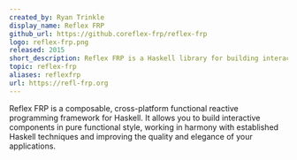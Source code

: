 ```yaml
---
created_by: Ryan Trinkle
display_name: Reflex FRP
github_url: https://github.coreflex-frp/reflex-frp
logo: reflex-frp.png
released: 2015
short_description: Reflex FRP is a Haskell library for building interactive applications.
topic: reflex-frp
aliases: reflexfrp
url: https://refl-frp.org
---
```

Reflex FRP is a composable, cross-platform functional reactive programming framework for Haskell.  It allows you to build interactive components in pure functional style, working in harmony with established Haskell techniques and improving the quality and elegance of your applications.
